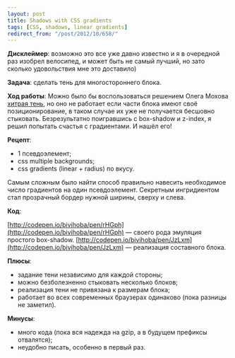 ```yaml
---
layout: post
title: Shadows with CSS gradients
tags: [CSS, shadows, linear gradients]
redirect_from: "/post/2012/10/658/"
---
```


**Дисклеймер**: возможно это все уже давно известно и я в очередной раз изобрел велосипед, и может быть не самый лучший, но зато сколько удовольствия мне это доставило)

**Задача**: сделать тень для многостороннего блока.

**Ход работы**: Можно было бы воспользоваться решением Олега Мохова [хитрая тень](http://o-mokhov.ya.ru/replies.xml?item_no=375), но оно не работает если части блока имеют своё позиционирование, в таком случае их уже не получается бесшовно стыковать. Безрезультатно поигравшись с box-shadow и z-index, я решил попытать счастья с градиентами. И нашёл его!

**Рецепт**:

- 1 псевдоэлемент;
- css multiple backgrounds;
- css gradients (linear + radius) по вкусу.

Самым сложным было найти способ правильно навесить необходимое число градиентов на один псевдоэлемент.
Секретным ингридиентом стал прозрачный бордер нужной ширины, сверху и слева.

**Код**:

[http://codepen.io/bivihoba/pen/rHGph](http://codepen.io/bivihoba/pen/rHGph) — своего рода эмуляция простого box-shadow.
[http://codepen.io/bivihoba/pen/JzLxm](http://codepen.io/bivihoba/pen/JzLxm) — реализация составного блока.

**Плюсы**:

- задание тени независимо для каждой стороны;
- можно безболезненно стыковать несколько блоков;
- реализация тени не привязана к размерам блока;
- работает во всех современных браузерах одинаково (пока разницы не заметил).

**Минусы**:

- много кода (пока вся надежда на gzip, а в будущем префиксы отвалятся);
- неудобно писать, особенно в первый раз.
